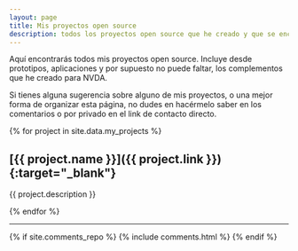 ```yaml
---
layout: page
title: Mis proyectos open source
description: todos los proyectos open source que he creado y que se encuentren subidos en github
---
```


Aquí encontrarás todos mis proyectos open source. Incluye desde prototipos, aplicaciones y por supuesto no puede faltar, los complementos que he creado para NVDA.


Si tienes alguna sugerencia sobre alguno de mis proyectos, o una mejor forma de organizar esta página, no dudes en hacérmelo saber en los comentarios o por privado en el link de contacto directo.

{% for project in site.data.my_projects %}
## [{{ project.name }}]({{ project.link }}){:target="_blank"}

{{ project.description }}

{% endfor %}

----

{% if site.comments_repo %}
{% include comments.html %}
{% endif %}